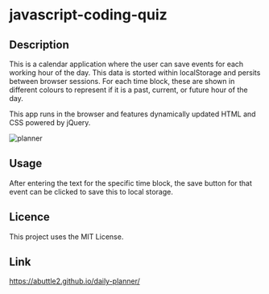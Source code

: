 # javascript-coding-quiz

## Description

This is a calendar application where the user can save events for each working hour of the day. This data is storted within localStorage and persits between browser sessions. For each time block, these are shown in different colours to represent if it is a past, current, or future hour of the day.

This app runs in the browser and features dynamically updated HTML and CSS powered by jQuery. 


![planner](https://user-images.githubusercontent.com/32392106/215623660-36cb5bf2-c628-4085-956a-13a413ea72f1.png)

## Usage

After entering the text for the specific time block, the save button for that event can be clicked to save this to local storage.

## Licence

This project uses the MIT License.

## Link

https://abuttle2.github.io/daily-planner/
